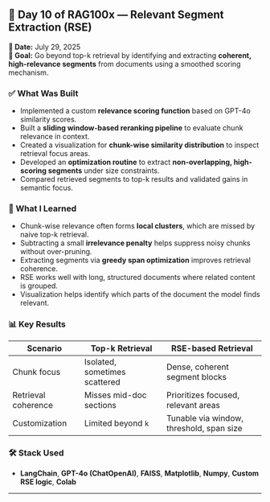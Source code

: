 ## 🚀 Day 10 of RAG100x — Relevant Segment Extraction (RSE)

**📅 Date:** July 29, 2025  
**🎯 Goal:** Go beyond top-k retrieval by identifying and extracting **coherent, high-relevance segments** from documents using a smoothed scoring mechanism.

### ✅ What Was Built

- Implemented a custom **relevance scoring function** based on GPT-4o similarity scores.  
- Built a **sliding window-based reranking pipeline** to evaluate chunk relevance in context.  
- Created a visualization for **chunk-wise similarity distribution** to inspect retrieval focus areas.  
- Developed an **optimization routine** to extract **non-overlapping, high-scoring segments** under size constraints.  
- Compared retrieved segments to top-k results and validated gains in semantic focus.

### 🧠 What I Learned

- Chunk-wise relevance often forms **local clusters**, which are missed by naive top-k retrieval.  
- Subtracting a small **irrelevance penalty** helps suppress noisy chunks without over-pruning.  
- Extracting segments via **greedy span optimization** improves retrieval coherence.  
- RSE works well with long, structured documents where related content is grouped.  
- Visualization helps identify which parts of the document the model finds relevant.

### 📊 Key Results

| Scenario                      | Top-k Retrieval                     | RSE-based Retrieval                      |
|-------------------------------|--------------------------------------|------------------------------------------|
| Chunk focus                   | Isolated, sometimes scattered        | Dense, coherent segment blocks           |
| Retrieval coherence           | Misses mid-doc sections              | Prioritizes focused, relevant areas      |
| Customization                 | Limited beyond `k`                  | Tunable via window, threshold, span size |

### 🛠️ Stack Used

- **LangChain**, **GPT-4o (ChatOpenAI)**, **FAISS**, **Matplotlib**, **Numpy**, **Custom RSE logic**, **Colab**

---
